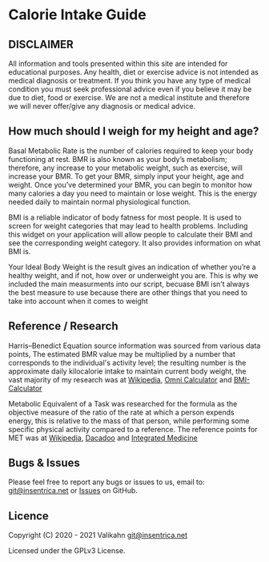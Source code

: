 # Calorie Intake Guide

DISCLAIMER
----------
All information and tools presented within this site are intended for educational purposes. Any health, diet or exercise advice is not intended as medical diagnosis or treatment. If you think you have any type of medical condition you must seek professional advice even if you believe it may be due to diet, food or exercise. We are not a medical institute and therefore we will never offer/give any diagnosis or medical advice.

How much should I weigh for my height and age?
----------------------------------------------
Basal Metabolic Rate is the number of calories required to keep your body functioning at rest. BMR is also known as your body’s metabolism; therefore, any increase to your metabolic weight, such as exercise, will increase your BMR. To get your BMR, simply input your height, age and weight. Once you’ve determined your BMR, you can begin to monitor how many calories a day you need to maintain or lose weight. This is the energy needed daily to maintain normal physiological function. 

BMI is a reliable indicator of body fatness for most people. It is used to screen for weight categories that may lead to health problems. Including this widget on your application will allow people to calculate their BMI and see the corresponding weight category. It also provides information on what BMI is.

Your Ideal Body Weight is the result gives an indication of whether you’re a healthy weight, and if not, how over or underweight you are. This is why we included the main measurments into our script, becuase BMI isn’t always the best measure to use because there are other things that you need to take into account when it comes to weight

Reference / Research
--------------------
Harris–Benedict Equation source information was sourced from various data points, The estimated BMR value may be multiplied by a number that corresponds to the individual's activity level; the resulting number is the approximate daily kilocalorie intake to maintain current body weight, the vast majority of my research was at <a href="https://en.wikipedia.org/wiki/Harris%E2%80%93Benedict_equation" target="_blank">Wikipedia</a>, <a href="https://www.omnicalculator.com/health/bmr-harris-benedict-equation" target="_blank">Omni Calculator</a> and <a href="https://www.bmi-calculator.net/bmr-calculator/harris-benedict-equation/" target="_blank">BMI-Calculator</a>

Metabolic Equivalent of a Task was researched for the formula as the objective measure of the ratio of the rate at which a person expends energy, this is relative to the mass of that person, while performing some specific physical activity compared to a reference.  The reference points for MET was at <a href="https://en.wikipedia.org/wiki/Metabolic_equivalent_of_task" target="_blank">Wikipedia</a>, <a href="https://blog.dacadoo.com/2013/03/22/whats-a-met/" target="_blank">Dacadoo</a> and <a href="https://integratedmedicine.co/es/about/blog/the-incredible-power-of-exercising-part-2" target="_blank">Integrated Medicine</a>

Bugs & Issues
-------------
Please feel free to report any bugs or issues to us, email to: git@insentrica.net or <a href="https://github.com/Valikahn/Calorie-Intake-Guide/issues">Issues</a> on GitHub.

Licence
-------
Copyright (C) 2020 - 2021 Valikahn <git@insentrica.net>

Licensed under the GPLv3 License.
